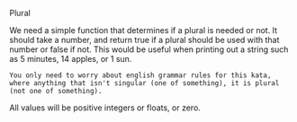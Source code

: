 Plural

We need a simple function that determines if a plural is needed or not. It should take a number, and return true if a plural should be used with that number or false if not. This would be useful when printing out a string such as 5 minutes, 14 apples, or 1 sun.

``You only need to worry about english grammar rules for this kata, where anything that isn't singular (one of something), it is plural (not one of something).``

All values will be positive integers or floats, or zero.

